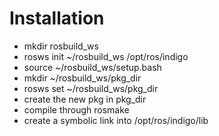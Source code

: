 # Installation

* mkdir rosbuild_ws
* rosws init ~/rosbuild_ws /opt/ros/indigo
* source ~/rosbuild_ws/setup.bash
* mkdir ~/rosbuild_ws/pkg_dir
* rosws set ~/rosbuild_ws/pkg_dir
* create the new pkg in pkg_dir
* compile through rosmake
* create a symbolic link into /opt/ros/indigo/lib

